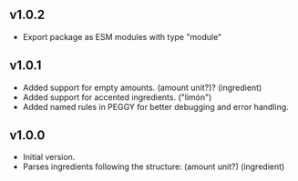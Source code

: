 
## v1.0.2
- Export package as ESM modules with type "module"

## v1.0.1
- Added support for empty amounts. (amount unit?)? (ingredient)
- Added support for accented ingredients. ("limón")
- Added named rules in PEGGY for better debugging and error handling.

## v1.0.0
- Initial version.
- Parses ingredients following the structure: (amount unit?) (ingredient)